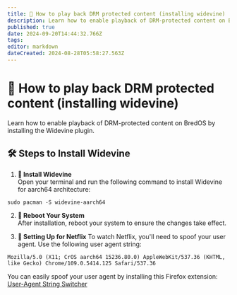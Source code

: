 ```yaml
---
title: 🎥 How to play back DRM protected content (installing widevine)
description: Learn how to enable playback of DRM-protected content on BredOS by installing the Widevine plugin
published: true
date: 2024-09-20T14:44:32.766Z
tags:
editor: markdown
dateCreated: 2024-08-28T05:58:27.563Z
---
```


# 🎥 How to play back DRM protected content (installing widevine)

Learn how to enable playback of DRM-protected content on BredOS by installing the Widevine plugin.

## 🛠️ Steps to Install Widevine

1. **🔧 Install Widevine**\
   Open your terminal and run the following command to install Widevine for aarch64 architecture:

```
sudo pacman -S widevine-aarch64
```

2. **🔄 Reboot Your System**\
   After installation, reboot your system to ensure the changes take effect.

3. **🍿 Setting Up for Netflix**
   To watch Netflix, you'll need to spoof your user agent. Use the following user agent string:

```
Mozilla/5.0 (X11; CrOS aarch64 15236.80.0) AppleWebKit/537.36 (KHTML, like Gecko) Chrome/109.0.5414.125 Safari/537.36
```

You can easily spoof your user agent by installing this Firefox extension: [User-Agent String Switcher](https://addons.mozilla.org/en-GB/firefox/addon/user-agent-string-switcher/)

